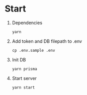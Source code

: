 # Start
1. Dependencies
   ```shell
   yarn 
   ```
2. Add token and DB filepath to .env
   ```shell
   cp .env.sample .env
   ```
3. Init DB
   ```shell
   yarn prisma
   ```
4. Start server
   ```shell
   yarn start
   ```